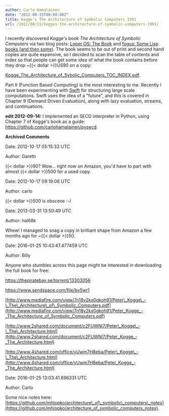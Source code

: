 ```yaml
---
author: Carlo Hamalainen
date: "2012-08-15T00:00:00Z"
title: Kogge's The Architecture of Symbolic Computers 1991
url: /2012/08/15/kogges-the-architecture-of-symbolic-computers-1991/
---
```


I recently discovered Kogge's book _The Architecture of Symbolic Computers_ via two blog posts: [Loper OS: The Book](http://www.loper-os.org/?p=13) and [fogus: Some Lisp books (and then some)](http://blog.fogus.me/2012/07/25/some-lisp-books-and-then-some/). The book seems to be out of print and second hand copies are quite expensive, so I decided to scan the table of contents and index so that people can get some idea of what the book contains before they drop ~{{< dollar >}}US90 on a copy:

[Kogge\_The\_Architecture\_of\_Sybolic\_Computers\_TOC_INDEX.pdf](/stuff/Kogge_The_Architecture_of_Symbolic_Computers_TOC_INDEX.pdf).


Part II (Function Based Computing) is the most interesting to me. Recently I have been experimenting with [Swift](http://www.ci.uchicago.edu/swift/main/) for structuring large scale computations. Swift uses the idea of a "future", and this is covered in Chapter 9 (Demand Driven Evaluation), along with lazy evaluation, streams, and continuations.

**edit 2012-09-14:** I implemented an SECD interpreter in Python, using Chapter 7 of Kogge's book as a guide: <https://github.com/carlohamalainen/pysecd>.

**Archived Comments**

Date: 2012-10-17 05:15:33 UTC

Author: Gareth

{{< dollar >}}90? Wow... right now on Amazon, you'd have to part with almost {{< dollar >}}500 for a used copy.

Date: 2012-10-17 09:19:06 UTC

Author: carlo

{{< dollar >}}500 is obscene :-/

Date: 2013-03-31 13:50:49 UTC

Author: hal68k

Whew! I managed to snag a copy in brilliant shape from Amazon a few months ago for ~{{< dollar >}}50.

Date: 2016-01-25 10:43:47.477459 UTC

Author: Billy

Anyone who stumbles across this page might be interested in downloading the full book for free:

<https://thepiratebay.se/torrent/13303056>

<https://www.sendspace.com/file/bv5wr1>

[http://www.mediafire.com/view/7n18v2kx0gkoh91/Peter\_Kogge\_-\_The\_Architecture\_of\_Symbolic_Computers.pdf](http://www.mediafire.com/view/7n18v2kx0gkoh91/Peter_Kogge_-_The_Architecture_of_Symbolic_Computers.pdf)

[http://www.2shared.com/document/c2FUWNl7/Peter\_Kogge\_-\_The\_Architecture.html](http://www.2shared.com/document/c2FUWNl7/Peter_Kogge_-_The_Architecture.html)

[http://www.4shared.com/office/yUwm7H8eba/Peter\_Kogge\_-\_The\_Architecture.html](http://www.4shared.com/office/yUwm7H8eba/Peter_Kogge_-_The_Architecture.html)

Date: 2016-01-25 13:03:41.696331 UTC

Author: Carlo

Some nice notes here: [https://github.com/mhlopko/architecture\_of\_symbolic\_computers\_notes](https://github.com/mhlopko/architecture_of_symbolic_computers_notes).
